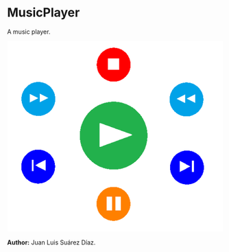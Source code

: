 # MusicPlayer
A music player.

![Logo](./src/Media/player_icon.png)

**Author:** Juan Luis Suárez Díaz.
